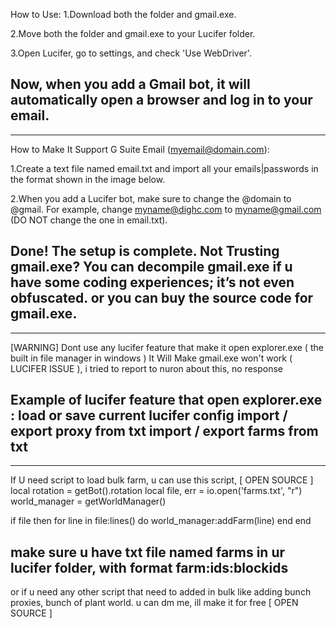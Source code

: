 How to Use:
1.Download both the folder and gmail.exe.

2.Move both the folder and gmail.exe to your Lucifer folder.

3.Open Lucifer, go to settings, and check 'Use WebDriver'.

Now, when you add a Gmail bot, it will automatically open a browser and log in to your email. 
--------------------------
--------------------------
How to Make It Support G Suite Email (myemail@domain.com):

1.Create a text file named email.txt and import all your emails|passwords in the format shown in the image below.

2.When you add a Lucifer bot, make sure to change the @domain to @gmail. For example, change myname@dighc.com to myname@gmail.com (DO NOT change the one in email.txt).

Done! The setup is complete.
Not Trusting gmail.exe?
You can decompile gmail.exe if u have some coding experiences; it’s not even obfuscated. or you can buy the source code for gmail.exe. 
---------------------
---------------------
[WARNING] 
Dont use any lucifer feature that make it open explorer.exe ( the built in file manager in windows )
It Will Make gmail.exe won't work ( LUCIFER ISSUE ), i tried to report to nuron about this, no response

Example of lucifer feature that open explorer.exe :
load or save current lucifer config
import / export proxy from txt 
import / export farms from txt 
---------------------
---------------------
If U need script to load bulk farm, u can use this script, [ OPEN SOURCE ]
local rotation = getBot().rotation
local file, err = io.open('farms.txt', "r")
world_manager = getWorldManager()


if file then 
    for line in file:lines() do
        world_manager:addFarm(line)
    end
end

make sure u have txt file named farms in ur lucifer folder, with format farm:ids:blockids 
--------------
or if u need any other script that need to added in bulk like adding bunch proxies, bunch of plant world. u can dm me, ill make it for free [ OPEN SOURCE ] 
